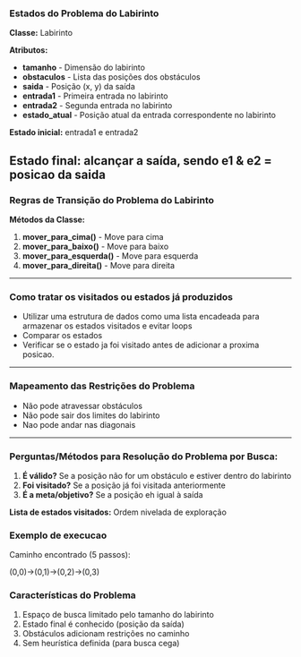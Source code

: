 ### Estados do Problema do Labirinto

**Classe:** Labirinto

**Atributos:**
- **tamanho** - Dimensão do labirinto
- **obstaculos** - Lista das posições dos obstáculos
- **saida**  - Posição (x, y) da saída
- **entrada1** - Primeira entrada no labirinto
- **entrada2** - Segunda entrada no labirinto
- **estado_atual** - Posição atual da entrada correspondente no labirinto

**Estado inicial:** entrada1 e entrada2

**Estado final:** alcançar a saída, sendo e1 & e2 = posicao da saida
---

### Regras de Transição do Problema do Labirinto

**Métodos da Classe:**
1) **mover_para_cima()** - Move para cima
2) **mover_para_baixo()** - Move para baixo
3) **mover_para_esquerda()** - Move para esquerda
4) **mover_para_direita()** - Move para direita

---

### Como tratar os visitados ou estados já produzidos

- Utilizar uma estrutura de dados como uma lista encadeada para armazenar os estados visitados e evitar loops
- Comparar os estados
- Verificar se o estado ja foi visitado antes de adicionar a proxima posicao.

---

### Mapeamento das Restrições do Problema

- Não pode atravessar obstáculos
- Não pode sair dos limites do labirinto
- Nao pode andar nas diagonais

---

### Perguntas/Métodos para Resolução do Problema por Busca:
1) **É válido?** Se a posição não for um obstáculo e estiver dentro do labirinto
2) **Foi visitado?** Se a posição já foi visitada anteriormente
3) **É a meta/objetivo?** Se a posição eh igual à saída

**Lista de estados visitados:** Ordem nivelada de exploração

### Exemplo de execucao
Caminho encontrado (5 passos):

(0,0)->(0,1)->(0,2)->(0,3)

### Características do Problema
1) Espaço de busca limitado pelo tamanho do labirinto
2) Estado final é conhecido (posição da saída)
3) Obstáculos adicionam restrições no caminho
4) Sem heurística definida (para busca cega)